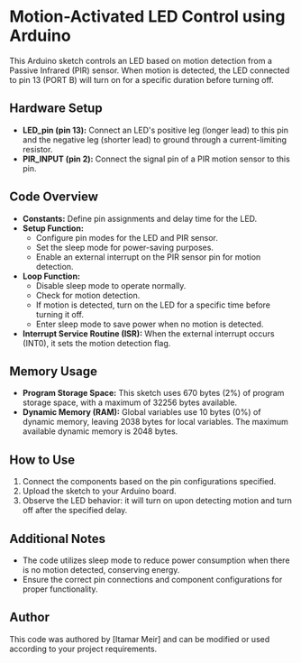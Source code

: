 # Motion-Activated LED Control using Arduino

This Arduino sketch controls an LED based on motion detection from a Passive Infrared (PIR) sensor. When motion is detected, the LED connected to pin 13 (PORT B) will turn on for a specific duration before turning off.

## Hardware Setup
- **LED_pin (pin 13):** Connect an LED's positive leg (longer lead) to this pin and the negative leg (shorter lead) to ground through a current-limiting resistor.
- **PIR_INPUT (pin 2):** Connect the signal pin of a PIR motion sensor to this pin.

## Code Overview
- **Constants:** Define pin assignments and delay time for the LED.
- **Setup Function:**
  - Configure pin modes for the LED and PIR sensor.
  - Set the sleep mode for power-saving purposes.
  - Enable an external interrupt on the PIR sensor pin for motion detection.
- **Loop Function:**
  - Disable sleep mode to operate normally.
  - Check for motion detection.
  - If motion is detected, turn on the LED for a specific time before turning it off.
  - Enter sleep mode to save power when no motion is detected.
- **Interrupt Service Routine (ISR):** When the external interrupt occurs (INT0), it sets the motion detection flag.

## Memory Usage
- **Program Storage Space:** This sketch uses 670 bytes (2%) of program storage space, with a maximum of 32256 bytes available.
- **Dynamic Memory (RAM):** Global variables use 10 bytes (0%) of dynamic memory, leaving 2038 bytes for local variables. The maximum available dynamic memory is 2048 bytes.

## How to Use
1. Connect the components based on the pin configurations specified.
2. Upload the sketch to your Arduino board.
3. Observe the LED behavior: it will turn on upon detecting motion and turn off after the specified delay.

## Additional Notes
- The code utilizes sleep mode to reduce power consumption when there is no motion detected, conserving energy.
- Ensure the correct pin connections and component configurations for proper functionality.

## Author
This code was authored by [Itamar Meir] and can be modified or used according to your project requirements.
